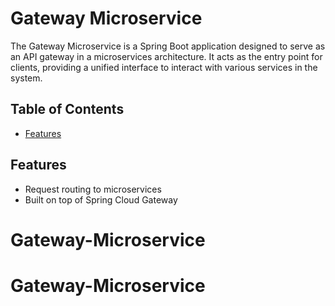 # Gateway Microservice

The Gateway Microservice is a Spring Boot application designed to serve as an API gateway in a microservices architecture. It acts as the entry point for clients, providing a unified interface to interact with various services in the system.

## Table of Contents

- [Features](#features)

## Features

- Request routing to microservices
- Built on top of Spring Cloud Gateway
# Gateway-Microservice
# Gateway-Microservice
